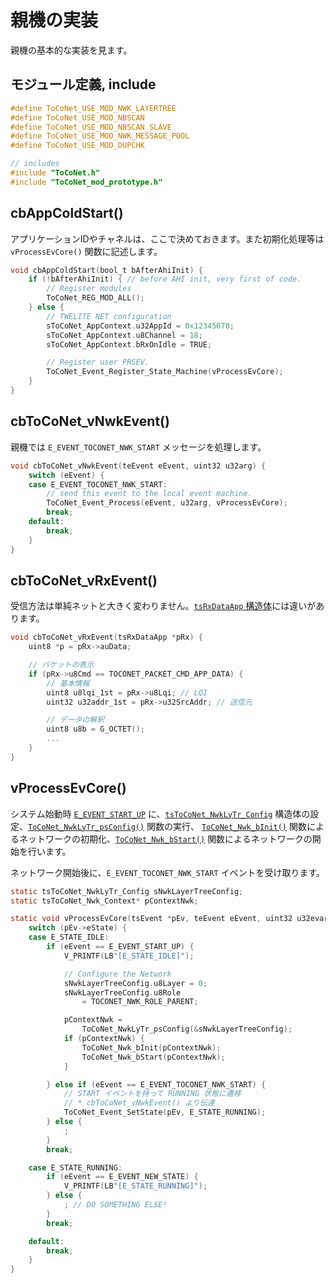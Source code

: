 # 親機の実装

親機の基本的な実装を見ます。

## モジュール定義, include

```c
#define ToCoNet_USE_MOD_NWK_LAYERTREE
#define ToCoNet_USE_MOD_NBSCAN
#define ToCoNet_USE_MOD_NBSCAN_SLAVE
#define ToCoNet_USE_MOD_NWK_MESSAGE_POOL
#define ToCoNet_USE_MOD_DUPCHK

// includes
#include "ToCoNet.h"
#include "ToCoNet_mod_prototype.h"
```

## cbAppColdStart()

アプリケーションIDやチャネルは、ここで決めておきます。また初期化処理等は ` vProcessEvCore()` 関数に記述します。

```c
void cbAppColdStart(bool_t bAfterAhiInit) {
	if (!bAfterAhiInit) { // before AHI init, very first of code.
		// Register modules
		ToCoNet_REG_MOD_ALL();
	} else {
		// TWELITE NET configuration
		sToCoNet_AppContext.u32AppId = 0x12345678;
		sToCoNet_AppContext.u8Channel = 18;
		sToCoNet_AppContext.bRxOnIdle = TRUE;

		// Register user PRSEV.
		ToCoNet_Event_Register_State_Machine(vProcessEvCore);
	}
}
```

## cbToCoNet_vNwkEvent()

 親機では `E_EVENT_TOCONET_NWK_START` メッセージを処理します。

```c
void cbToCoNet_vNwkEvent(teEvent eEvent, uint32 u32arg) {
	switch (eEvent) {
	case E_EVENT_TOCONET_NWK_START:
		// send this event to the local event machine.
		ToCoNet_Event_Process(eEvent, u32arg, vProcessEvCore);
		break;
	default:
		break;
	}
}
```

## cbToCoNet_vRxEvent()

受信方法は単純ネットと大きく変わりません。[`tsRxDataApp` 構造体](../../../twelite-net-api-rifurensu/netto-api/structure/tsrxdataapp-netto.md)には違いがあります。

```c
void cbToCoNet_vRxEvent(tsRxDataApp *pRx) {
	uint8 *p = pRx->auData;

	// パケットの表示
	if (pRx->u8Cmd == TOCONET_PACKET_CMD_APP_DATA) {
		// 基本情報
		uint8 u8lqi_1st = pRx->u8Lqi; // LQI
		uint32 u32addr_1st = pRx->u32SrcAddr; // 送信元

		// データの解釈
		uint8 u8b = G_OCTET();
		...
	}
}
```

## vProcessEvCore()

システム始動時 [`E_EVENT_START_UP`](../../../twelite-net-api-rifurensu/yzaibento/ibento.md) に、[`tsToCoNet_NwkLyTr_Config`](../../../twelite-net-api-rifurensu/netto-api/layertree-netto/tstoconet_nwklytr_context.md) 構造体の設定、[`ToCoNet_NwkLyTr_psConfig()`](../../../twelite-net-api-rifurensu/netto-api/layertree-netto/toconet_nwklytr_psconfig.md) 関数の実行、 [`ToCoNet_Nwk_bInit()`](../../../twelite-net-api-rifurensu/netto-api/functions/toconet_nwk_binit.md) 関数によるネットワークの初期化、[`ToCoNet_Nwk_bStart()`](../../../twelite-net-api-rifurensu/netto-api/functions/toconet_nwk_bstart.md) 関数によるネットワークの開始を行います。 

ネットワーク開始後に、`E_EVENT_TOCONET_NWK_START` イベントを受け取ります。 

```c
static tsToCoNet_NwkLyTr_Config sNwkLayerTreeConfig;
static tsToCoNet_Nwk_Context* pContextNwk;

static void vProcessEvCore(tsEvent *pEv, teEvent eEvent, uint32 u32evarg) {
	switch (pEv->eState) {
	case E_STATE_IDLE:
		if (eEvent == E_EVENT_START_UP) {
			V_PRINTF(LB"[E_STATE_IDLE]");

			// Configure the Network
			sNwkLayerTreeConfig.u8Layer = 0;
			sNwkLayerTreeConfig.u8Role 
				= TOCONET_NWK_ROLE_PARENT;

			pContextNwk =
				ToCoNet_NwkLyTr_psConfig(&sNwkLayerTreeConfig);
			if (pContextNwk) {
				ToCoNet_Nwk_bInit(pContextNwk);
				ToCoNet_Nwk_bStart(pContextNwk);
			}

		} else if (eEvent == E_EVENT_TOCONET_NWK_START) {
			// START イベントを持って RUNNING 状態に遷移
			// * cbToCoNet_vNwkEvent() より伝達
			ToCoNet_Event_SetState(pEv, E_STATE_RUNNING);
		} else {
			;
		}
		break;

	case E_STATE_RUNNING:
		if (eEvent == E_EVENT_NEW_STATE) {
			V_PRINTF(LB"[E_STATE_RUNNING]");
		} else {
			; // DO SOMETHING ELSE!
		}
		break;

	default:
		break;
	}
}

```

